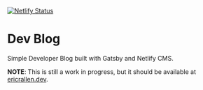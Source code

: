[![Netlify Status](https://api.netlify.com/api/v1/badges/0f847f26-18c1-4c86-b590-bf0f87a06b8f/deploy-status)](https://app.netlify.com/sites/boring-euler-e38c5e/deploys)

# Dev Blog

Simple Developer Blog built with Gatsby and Netlify CMS.

**NOTE**: This is still a work in progress, but it should be available at [ericrallen.dev](https://ericrallen.dev/).
